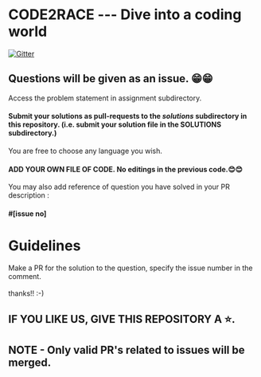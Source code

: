 # CODE2RACE --- Dive into a coding world
[![Gitter](https://img.shields.io/gitter/room/bvphec/Lobby.svg?style=flat-square)](https://gitter.im/bvphec/Lobby)

## Questions will be given as an issue. 😁😁
Access the problem statement in assignment subdirectory.
#### Submit your solutions as pull-requests to the *solutions* subdirectory in this repository. (i.e. submit your solution file in the SOLUTIONS subdirectory.)
You are free to choose any language you wish. <br> 
#### ADD YOUR OWN FILE OF CODE. No editings in the previous code.😊😊
You may also add reference of question you have solved in your PR description : 
####  #[issue no] 

Guidelines
==========

Make a PR for the solution to the question, specify the issue number in the comment.
<br><br>
thanks!! :-) 

## IF YOU LIKE US, GIVE THIS REPOSITORY A ⭐.

## NOTE - Only valid PR's related to issues will be merged.
